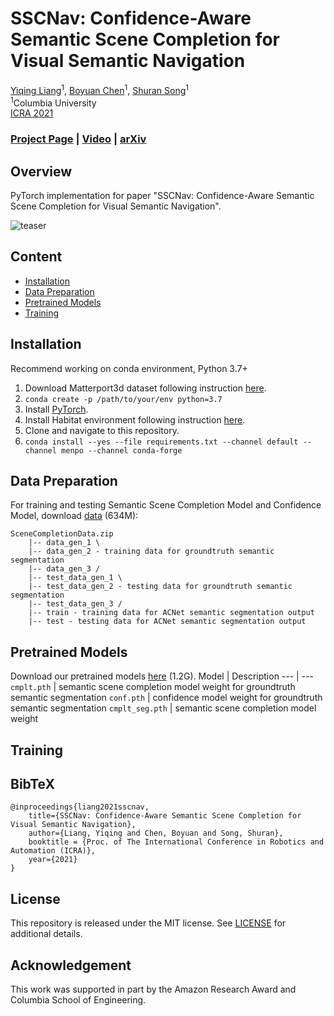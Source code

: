 
# SSCNav: Confidence-Aware Semantic Scene Completion for Visual Semantic Navigation

[Yiqing Liang](https://yiqing-liang.netlify.app/)<sup>1</sup>,
[Boyuan Chen](http://www.cs.columbia.edu/~bchen/)<sup>1</sup>,
[Shuran Song](https://www.cs.columbia.edu/~shurans/)<sup>1</sup>
<br>
<sup>1</sup>Columbia University
<br>
[ICRA 2021](http://www.icra2021.org/)

### [Project Page](https://sscnav.cs.columbia.edu/) | [Video](https://youtu.be/tfBbdGS72zg) | [arXiv](https://arxiv.org/pdf/2012.04512)

## Overview
PyTorch implementation for paper "SSCNav: Confidence-Aware Semantic Scene Completion for Visual Semantic Navigation".

![teaser](https://sscnav.cs.columbia.edu/images/teaser.gif)

## Content

- [Installation](#installation)
- [Data Preparation](#data-preparation)
- [Pretrained Models](#pretrained-models)
- [Training](#training)

## Installation
Recommend working on conda environment, Python 3.7+
1. Download Matterport3d dataset following instruction [here](https://github.com/niessner/Matterport).
2. ```conda create -p /path/to/your/env python=3.7```
3. Install [PyTorch](https://pytorch.org/).
4. Install Habitat environment following instruction [here](https://github.com/facebookresearch/habitat-lab).
5. Clone and navigate to this repository.
6. ```conda install --yes --file requirements.txt --channel default --channel menpo --channel conda-forge```

## Data Preparation
For training and testing Semantic Scene Completion Model and Confidence Model, download [data](https://sscnav.cs.columbia.edu/download/SceneCompletionData.zip) (634M):
```
SceneCompletionData.zip
    |-- data_gen_1 \
    |-- data_gen_2 - training data for groundtruth semantic segmentation
    |-- data_gen_3 /
    |-- test_data_gen_1 \
    |-- test_data_gen_2 - testing data for groundtruth semantic segmentation
    |-- test_data_gen_3 /
    |-- train - training data for ACNet semantic segmentation output
    |-- test - testing data for ACNet semantic segmentation output
```
## Pretrained Models
Download our pretrained models [here](https://sscnav.cs.columbia.edu/download/pretrained.zip) (1.2G).
Model | Description
--- | --- 
```cmplt.pth``` | semantic scene completion model weight for groundtruth semantic segmentation
```conf.pth``` | confidence model weight for groundtruth semantic segmentation
```cmplt_seg.pth``` | semantic scene completion model weight 

## Training

## BibTeX
```
@inproceedings{liang2021sscnav,
    title={SSCNav: Confidence-Aware Semantic Scene Completion for Visual Semantic Navigation},
    author={Liang, Yiqing and Chen, Boyuan and Song, Shuran},
    booktitle = {Proc. of The International Conference in Robotics and Automation (ICRA)},
    year={2021}
}
```

## License

This repository is released under the MIT license. See [LICENSE](LICENSE) for additional details.


## Acknowledgement

This work was supported in part by the Amazon Research Award and Columbia School of Engineering.
